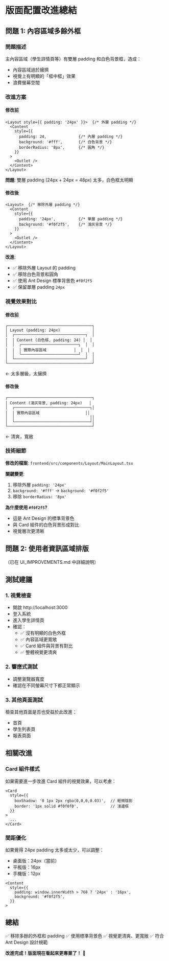 # 版面配置改進總結

## 問題 1: 內容區域多餘外框

### 問題描述
主內容區域（學生詳情頁等）有雙層 padding 和白色背景框，造成：
- 內容區域過於擁擠
- 視覺上有明顯的「框中框」效果
- 浪費螢幕空間

### 改進方案

#### 修改前
```tsx
<Layout style={{ padding: '24px' }}>  {/* 外層 padding */}
  <Content
    style={{
      padding: 24,              {/* 內層 padding */}
      background: '#fff',       {/* 白色背景 */}
      borderRadius: '8px',      {/* 圓角 */}
    }}
  >
    <Outlet />
  </Content>
</Layout>
```

**問題**: 雙層 padding (24px + 24px = 48px) 太多，白色框太明顯

#### 修改後
```tsx
<Layout>  {/* 移除外層 padding */}
  <Content
    style={{
      padding: '24px',          {/* 單層 padding */}
      background: '#f0f2f5',    {/* 淺灰背景 */}
    }}
  >
    <Outlet />
  </Content>
</Layout>
```

**改進**:
- ✅ 移除外層 Layout 的 padding
- ✅ 移除白色背景和圓角
- ✅ 使用 Ant Design 標準背景色 `#f0f2f5`
- ✅ 保留單層 padding `24px`

### 視覺效果對比

#### 修改前
```
┌─────────────────────────────────────┐
│ Layout (padding: 24px)              │
│  ┌───────────────────────────────┐  │
│  │ Content (白色框, padding: 24) │  │
│  │  ┌─────────────────────────┐  │  │
│  │  │ 實際內容區域            │  │  │
│  │  └─────────────────────────┘  │  │
│  └───────────────────────────────┘  │
└─────────────────────────────────────┘
```
← 太多層級，太擁擠

#### 修改後
```
┌─────────────────────────────────────┐
│ Content (淺灰背景, padding: 24px)   │
│  ┌─────────────────────────────────┐│
│  │ 實際內容區域                    ││
│  │                                 ││
│  └─────────────────────────────────┘│
└─────────────────────────────────────┘
```
← 清爽，寬敞

### 技術細節

**修改的檔案**: `frontend/src/components/Layout/MainLayout.tsx`

**關鍵變更**:
1. 移除外層 `padding: '24px'`
2. `background: '#fff'` → `background: '#f0f2f5'`
3. 移除 `borderRadius: '8px'`

**為什麼使用 `#f0f2f5`?**
- 這是 Ant Design 的標準背景色
- 與 Card 組件的白色背景形成對比
- 視覺層次更清晰

## 問題 2: 使用者資訊區域排版

（已在 UI_IMPROVEMENTS.md 中詳細說明）

## 測試建議

### 1. 視覺檢查
- 開啟 http://localhost:3000
- 登入系統
- 進入學生詳情頁
- 確認：
  - ✅ 沒有明顯的白色外框
  - ✅ 內容區域更寬敞
  - ✅ Card 組件與背景有對比
  - ✅ 整體視覺更清爽

### 2. 響應式測試
- 調整瀏覽器寬度
- 確認在不同螢幕尺寸下都正常顯示

### 3. 其他頁面測試
檢查其他頁面是否也受益於此改進：
- 首頁
- 學生列表頁
- 報表頁面

## 相關改進

### Card 組件樣式
如果需要進一步改進 Card 組件的視覺效果，可以考慮：

```tsx
<Card
  style={{
    boxShadow: '0 1px 2px rgba(0,0,0,0.03)',  // 輕微陰影
    border: '1px solid #f0f0f0',              // 淺邊框
  }}
>
  ...
</Card>
```

### 間距優化
如果覺得 24px padding 太多或太少，可以調整：
- 桌面版：24px（當前）
- 平板版：16px
- 手機版：12px

```tsx
<Content
  style={{
    padding: window.innerWidth > 768 ? '24px' : '16px',
    background: '#f0f2f5',
  }}
>
```

## 總結

✅ 移除多餘的外框和 padding
✅ 使用標準背景色
✅ 視覺更清爽、更寬敞
✅ 符合 Ant Design 設計規範

**改進完成！版面現在看起來更專業了！** 🎨
